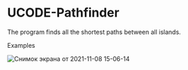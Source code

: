 # UCODE-Pathfinder

The program finds all the shortest paths between all islands.

Examples


![Снимок экрана от 2021-11-08 15-06-14](https://user-images.githubusercontent.com/92023832/140747272-be12c381-e47d-490d-b272-5b992db81e5d.png)

